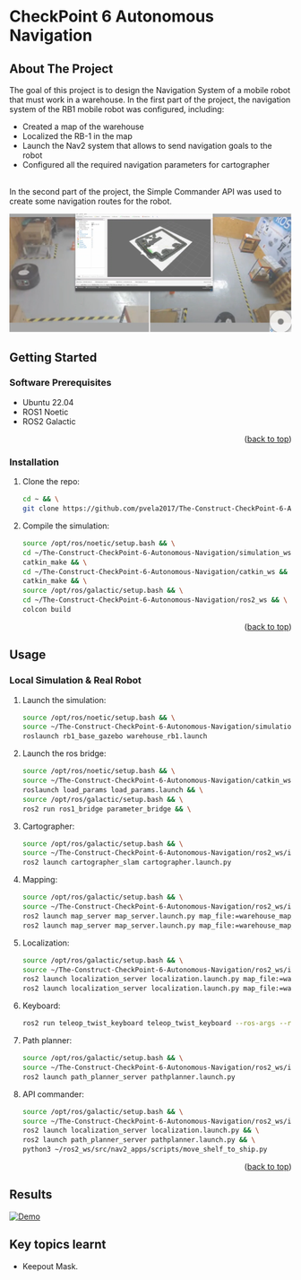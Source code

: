 # CheckPoint 6 Autonomous Navigation

<a name="readme-top"></a>

## About The Project
The goal of this project is to design the Navigation System of a mobile robot that must work in a warehouse. In the first part of the project, the navigation system of the RB1 mobile robot was configured, including:
* Created a map of the warehouse
* Localized the RB-1 in the map
* Launch the Nav2 system that allows to send navigation goals to the robot
* Configured all the required navigation parameters for cartographer

</br>
In the second part of the project, the Simple Commander API was used to create some navigation routes for the robot.
</br>

![This is an image](images/preview.png)

<!-- GETTING STARTED -->
## Getting Started

### Software Prerequisites
* Ubuntu 22.04
* ROS1 Noetic
* ROS2 Galactic


<p align="right">(<a href="#readme-top">back to top</a>)</p>

<!-- INSTALLATION -->
### Installation
1. Clone the repo:
   ```sh
   cd ~ && \
   git clone https://github.com/pvela2017/The-Construct-CheckPoint-6-Autonomous-Navigation
   ```
2. Compile the simulation:
   ```sh
   source /opt/ros/noetic/setup.bash && \
   cd ~/The-Construct-CheckPoint-6-Autonomous-Navigation/simulation_ws && \
   catkin_make && \
   cd ~/The-Construct-CheckPoint-6-Autonomous-Navigation/catkin_ws && \
   catkin_make && \
   source /opt/ros/galactic/setup.bash && \
   cd ~/The-Construct-CheckPoint-6-Autonomous-Navigation/ros2_ws && \
   colcon build
   ```
     
<p align="right">(<a href="#readme-top">back to top</a>)</p>


<!-- USAGE -->
## Usage
### Local Simulation & Real Robot
1. Launch the simulation:
   ```sh
   source /opt/ros/noetic/setup.bash && \
   source ~/The-Construct-CheckPoint-6-Autonomous-Navigation/simulation_ws/devel/setup.bash && \
   roslaunch rb1_base_gazebo warehouse_rb1.launch
   ```
2. Launch the ros bridge:
   ```sh
   source /opt/ros/noetic/setup.bash && \
   source ~/The-Construct-CheckPoint-6-Autonomous-Navigation/catkin_ws/devel/setup.bash && \
   roslaunch load_params load_params.launch && \
   source /opt/ros/galactic/setup.bash && \
   ros2 run ros1_bridge parameter_bridge && \
   ```
3. Cartographer:
   ```sh
   source /opt/ros/galactic/setup.bash && \
   source ~/The-Construct-CheckPoint-6-Autonomous-Navigation/ros2_ws/install/setup.bash && \
   ros2 launch cartographer_slam cartographer.launch.py
   ```
4. Mapping:
   ```sh
   source /opt/ros/galactic/setup.bash && \
   source ~/The-Construct-CheckPoint-6-Autonomous-Navigation/ros2_ws/install/setup.bash && \
   ros2 launch map_server map_server.launch.py map_file:=warehouse_map_sim.yaml # simulation
   ros2 launch map_server map_server.launch.py map_file:=warehouse_map_real.yaml # real
   ```
5. Localization:
   ```sh
   source /opt/ros/galactic/setup.bash && \
   source ~/The-Construct-CheckPoint-6-Autonomous-Navigation/ros2_ws/install/setup.bash && \
   ros2 launch localization_server localization.launch.py map_file:=warehouse_map_sim.yaml # simulation
   ros2 launch localization_server localization.launch.py map_file:=warehouse_map_real.yaml # real
   ```
6. Keyboard:
   ```sh
   ros2 run teleop_twist_keyboard teleop_twist_keyboard --ros-args --remap cmd_vel:=/robot/cmd_vel
   ```
7. Path planner:
   ```sh
   source /opt/ros/galactic/setup.bash && \
   source ~/The-Construct-CheckPoint-6-Autonomous-Navigation/ros2_ws/install/setup.bash && \
   ros2 launch path_planner_server pathplanner.launch.py
   ```
8. API commander:
   ```sh
   source /opt/ros/galactic/setup.bash && \
   source ~/The-Construct-CheckPoint-6-Autonomous-Navigation/ros2_ws/install/setup.bash && \
   ros2 launch localization_server localization.launch.py && \
   ros2 launch path_planner_server pathplanner.launch.py && \
   python3 ~/ros2_ws/src/nav2_apps/scripts/move_shelf_to_ship.py
   ```  

<p align="right">(<a href="#readme-top">back to top</a>)</p>

<!-- RESULTS -->
## Results
[![Demo](https://img.youtube.com/vi/s4jkbh0bWyQ/0.jpg)](https://www.youtube.com/watch?v=s4jkbh0bWyQ)

<!-- KEYS -->
## Key topics learnt
* Keepout Mask.
